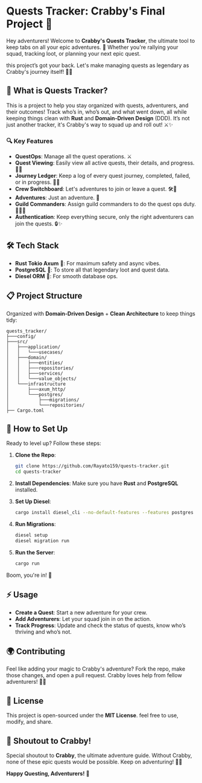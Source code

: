 # Quests Tracker: Crabby's Final Project 📜

Hey adventurers! Welcome to **Crabby's Quests Tracker**, the ultimate tool to keep tabs on all your epic adventures. 🌟 Whether you're rallying your squad, tracking loot, or planning your next epic quest.

this project’s got your back. Let's make managing quests as legendary as Crabby's journey itself! 🦀💥

## 🚀 What is Quests Tracker?

This is a project to help you stay organized with quests, adventurers, and their outcomes! Track who’s in, who’s out, and what went down, all while keeping things clean with **Rust** and **Domain-Driven Design** (DDD). It’s not just another tracker, it's Crabby's way to squad up and roll out! ⚔️✨

### 🔍 Key Features

- **QuestOps**: Manage all the quest operations. ⚔️
- **Quest Viewing**: Easily view all active quests, their details, and progress. 📝✨
- **Journey Ledger**: Keep a log of every quest journey, completed, failed, or in progress. 📖💫
- **Crew Switchboard**: Let's adventures to join or leave a quest. 🛠️👥
- **Adventures**: Just an adventure. 🌟
- **Guild Commanders**: Assign guild commanders to do the quest ops duty. 🏰🦸‍♂️
- **Authentication**: Keep everything secure, only the right adventurers can join the quests. 🔒✨

## 🛠️ Tech Stack

- **Rust Tokio Axum** 🦀: For maximum safety and async vibes.
- **PostgreSQL** 🐘: To store all that legendary loot and quest data.
- **Diesel ORM** 🚂: For smooth database ops.

## 📋 Project Structure

Organized with **Domain-Driven Design** + **Clean Architecture** to keep things tidy:

```text
quests_tracker/
├───config/
├───src/
│   ├───application/
│   │   └───usecases/
│   ├───domain/
│   │   ├───entities/
│   │   ├───repositories/
│   │   ├───services/
│   │   └───value_objects/
│   └───infrastructure
│       ├───axum_http/
│       └───postgres/
│           ├───migrations/
│           └───repositories/
├── Cargo.toml
```

## 🔧 How to Set Up

Ready to level up? Follow these steps:

1. **Clone the Repo**:

   ```sh
   git clone https://github.com/Rayato159/quests-tracker.git
   cd quests-tracker
   ```

2. **Install Dependencies**:
   Make sure you have **Rust** and **PostgreSQL** installed.
3. **Set Up Diesel**:

   ```sh
   cargo install diesel_cli --no-default-features --features postgres
   ```

4. **Run Migrations**:

   ```sh
   diesel setup
   diesel migration run
   ```

5. **Run the Server**:
   ```sh
   cargo run
   ```

Boom, you're in! 🎉

## ⚡️ Usage

- **Create a Quest**: Start a new adventure for your crew.
- **Add Adventurers**: Let your squad join in on the action.
- **Track Progress**: Update and check the status of quests, know who’s thriving and who’s not.

## 🌍 Contributing

Feel like adding your magic to Crabby's adventure? Fork the repo, make those changes, and open a pull request. Crabby loves help from fellow adventurers! 💪✨

## 📜 License

This project is open-sourced under the **MIT License**. feel free to use, modify, and share.

## 🦀 Shoutout to Crabby!

Special shoutout to **Crabby**, the ultimate adventure guide. Without Crabby, none of these epic quests would be possible. Keep on adventuring! 🦀🚀

**Happy Questing, Adventurers!** 🌟
